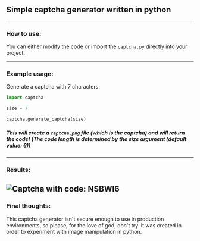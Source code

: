 ## Simple captcha generator written in python
------
### How to use:
You can either modify the code or import the `captcha.py` directly into your project.

------
### Example usage:
Generate a captcha with 7 characters:
```python
import captcha

size = 7

captcha.generate_captcha(size)
```
##### This will create a `captcha.png` file (which is the captcha) and will return the code! (The code length is determined by the size argument (default value: 6))
------
### Results:
![Captcha with code: NSBWI6](https://github.com/TheMaligator/Captcha/blob/main/captcha.png?raw=true "NSBWI6")
------
### Final thoughts:
This captcha generator isn't secure enough to use in production environments, so please, for the love of god, don't try.
It was created in order to experiment with image manipulation in python.
